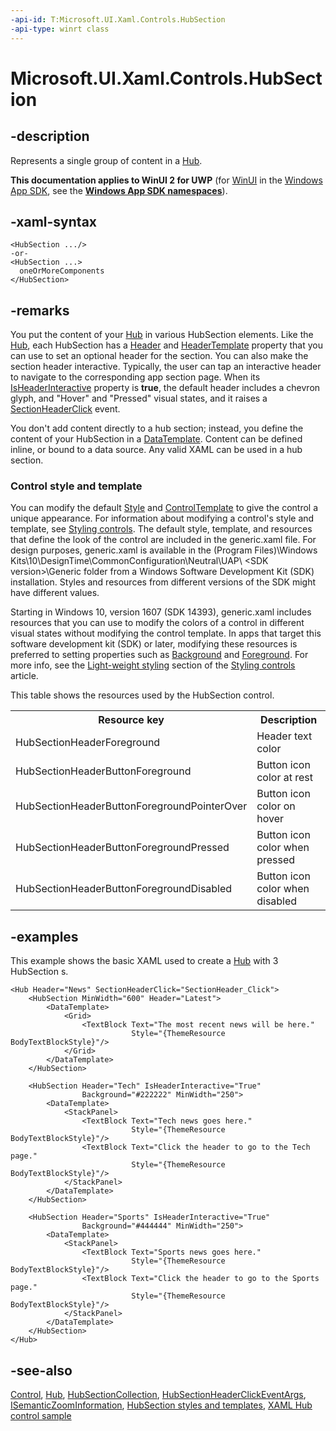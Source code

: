 ```yaml
---
-api-id: T:Microsoft.UI.Xaml.Controls.HubSection
-api-type: winrt class
---
```


<!-- Class syntax.
public class HubSection : Windows.UI.Xaml.Controls.Control, Windows.UI.Xaml.Controls.IHubSection
-->

# Microsoft.UI.Xaml.Controls.HubSection

## -description
Represents a single group of content in a [Hub](hub.md).

**This documentation applies to WinUI 2 for UWP** (for [WinUI](/windows/apps/winui/winui3/) in the [Windows App SDK](/windows/apps/windows-app-sdk/), see the **[Windows App SDK namespaces](/windows/windows-app-sdk/api/winrt/)**).

## -xaml-syntax
```xaml
<HubSection .../>
-or-
<HubSection ...>
  oneOrMoreComponents
</HubSection>
```


## -remarks
You put the content of your [Hub](hub.md) in various HubSection elements. Like the [Hub](hub.md), each HubSection has a [Header](hubsection_header.md) and [HeaderTemplate](hubsection_headertemplate.md) property that you can use to set an optional header for the section. You can also make the section header interactive. Typically, the user can tap an interactive header to navigate to the corresponding app section page. When its [IsHeaderInteractive](hubsection_isheaderinteractive.md) property is **true**, the default header includes a chevron glyph, and "Hover" and "Pressed" visual states, and it raises a [SectionHeaderClick](hub_sectionheaderclick.md) event.

You don't add content directly to a hub section; instead, you define the content of your HubSection in a [DataTemplate](../microsoft.ui.xaml/datatemplate.md). Content can be defined inline, or bound to a data source. Any valid XAML can be used in a hub section.

### Control style and template

You can modify the default [Style](../microsoft.ui.xaml/style.md) and [ControlTemplate](controltemplate.md) to give the control a unique appearance. For information about modifying a control's style and template, see [Styling controls](/windows/uwp/controls-and-patterns/styling-controls). The default style, template, and resources that define the look of the control are included in the generic.xaml file. For design purposes, generic.xaml is available in the \(Program Files)\Windows Kits\10\DesignTime\CommonConfiguration\Neutral\UAP\ &lt;SDK version&gt;\Generic folder from a Windows Software Development Kit (SDK) installation. Styles and resources from different versions of the SDK might have different values.

Starting in Windows 10, version 1607 (SDK 14393), generic.xaml includes resources that you can use to modify the colors of a control in different visual states without modifying the control template. In apps that target this software development kit (SDK) or later, modifying these resources is preferred to setting properties such as [Background](control_background.md) and [Foreground](control_foreground.md). For more info, see the [Light-weight styling](/windows/uwp/controls-and-patterns/styling-controls) section of the [Styling controls](/windows/uwp/controls-and-patterns/styling-controls) article.

This table shows the resources used by the HubSection control.

<table>
   <tr><th>Resource key</th><th>Description</th></tr>
   <tr><td>HubSectionHeaderForeground</td><td>Header text color</td></tr>
   <tr><td>HubSectionHeaderButtonForeground</td><td>Button icon color at rest</td></tr>
   <tr><td>HubSectionHeaderButtonForegroundPointerOver</td><td>Button icon color on hover</td></tr>
   <tr><td>HubSectionHeaderButtonForegroundPressed</td><td>Button icon color when pressed</td></tr>
   <tr><td>HubSectionHeaderButtonForegroundDisabled</td><td>Button icon color when disabled</td></tr>
</table>

## -examples
This example shows the basic XAML used to create a [Hub](hub.md) with 3 HubSection s.

```xaml
<Hub Header="News" SectionHeaderClick="SectionHeader_Click">
    <HubSection MinWidth="600" Header="Latest">
        <DataTemplate>
            <Grid>   
                <TextBlock Text="The most recent news will be here." 
                           Style="{ThemeResource BodyTextBlockStyle}"/>
            </Grid>
        </DataTemplate>
    </HubSection>

    <HubSection Header="Tech" IsHeaderInteractive="True"  
                Background="#222222" MinWidth="250">
        <DataTemplate>
            <StackPanel>
                <TextBlock Text="Tech news goes here."
                           Style="{ThemeResource BodyTextBlockStyle}"/>
                <TextBlock Text="Click the header to go to the Tech page."
                           Style="{ThemeResource BodyTextBlockStyle}"/>
            </StackPanel>
        </DataTemplate>
    </HubSection>

    <HubSection Header="Sports" IsHeaderInteractive="True" 
                Background="#444444" MinWidth="250">
        <DataTemplate>
            <StackPanel>
                <TextBlock Text="Sports news goes here."
                           Style="{ThemeResource BodyTextBlockStyle}"/>
                <TextBlock Text="Click the header to go to the Sports page." 
                           Style="{ThemeResource BodyTextBlockStyle}"/>
            </StackPanel>
        </DataTemplate>
    </HubSection>
</Hub>
```



## -see-also
[Control](control.md), [Hub](hub.md), [HubSectionCollection](hubsectioncollection.md), [HubSectionHeaderClickEventArgs](hubsectionheaderclickeventargs.md), [ISemanticZoomInformation](isemanticzoominformation.md), [HubSection styles and templates](/windows/apps/design/style/xaml-styles), [XAML Hub control sample](https://github.com/microsoftarchive/msdn-code-gallery-microsoft/tree/master/Official%20Windows%20Platform%20Sample/XAML%20Hub%20control%20sample)
